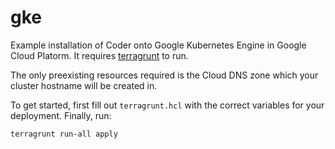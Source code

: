 # gke

Example installation of Coder onto Google Kubernetes Engine in Google Cloud
Platorm. It requires [terragrunt](https://terragrunt.gruntwork.io/) to run.

The only preexisting resources required is the Cloud DNS zone which your
cluster hostname will be created in.

To get started, first fill out `terragrunt.hcl` with the correct variables for
your deployment. Finally, run:

```bash
terragrunt run-all apply
```
